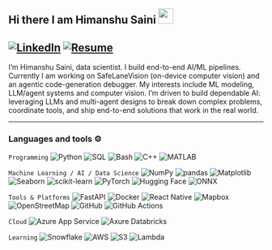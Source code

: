 ## Hi there I am Himanshu Saini <img src="https://raw.githubusercontent.com/MartinHeinz/MartinHeinz/master/wave.gif" width="30px">

[![LinkedIn](https://img.shields.io/badge/linkedin-%230077B5.svg?style=for-the-badge&logo=linkedin&logoColor=white)](https://www.linkedin.com/in/sainihimanshu/) [![Resume](https://img.shields.io/badge/Resume-Download-2ea44f?logo=adobeacrobatreader&logoColor=fff)](https://github.com/himanshusaini11/himanshusaini11/blob/main/HSaini_DS.pdf)
---

I’m Himanshu Saini, data scientist. I build end-to-end AI/ML pipelines. Currently I am working on SafeLaneVision (on-device computer vision) and an agentic code-generation debugger. My interests include ML modeling, LLM/agent systems and computer vision. I’m driven to build dependable AI: leveraging LLMs and multi-agent designs to break down complex problems, coordinate tools, and ship end-to-end solutions that work in the real world.

---

### Languages and tools ⚙️
<!-- For more icons please follow  https://github.com/MikeCodesDotNET/ColoredBadges -->
```Programming```
![Python](https://img.shields.io/badge/Python-3776AB?logo=python&logoColor=fff) ![SQL](https://img.shields.io/badge/SQL-336791?logoColor=fff) ![Bash](https://img.shields.io/badge/Bash-121011?logo=gnubash&logoColor=fff) ![C++](https://img.shields.io/badge/C++-00599C?logo=c%2B%2B&logoColor=fff) ![MATLAB](https://img.shields.io/badge/MATLAB-0076A8?logo=mathworks&logoColor=fff)

```Machine Learning / AI / Data Science```
![NumPy](https://img.shields.io/badge/NumPy-013243?logo=numpy&logoColor=fff) ![pandas](https://img.shields.io/badge/pandas-150458?logo=pandas&logoColor=fff)
![Matplotlib](https://img.shields.io/badge/Matplotlib-11557c?logo=matplotlib&logoColor=fff) ![Seaborn](https://img.shields.io/badge/Seaborn-4C8CBF?logo=seaborn&logoColor=fff) ![scikit-learn](https://img.shields.io/badge/scikit--learn-F7931E?logo=scikitlearn&logoColor=fff) ![PyTorch](https://img.shields.io/badge/PyTorch-EE4C2C?logo=pytorch&logoColor=fff) ![Hugging Face](https://img.shields.io/badge/Hugging%20Face-FFD21E?logo=huggingface&logoColor=000) ![ONNX](https://img.shields.io/badge/ONNX-005CED?logo=onnx&logoColor=fff)

```Tools & Platforms```
![FastAPI](https://img.shields.io/badge/FastAPI-009688?logo=fastapi&logoColor=fff) ![Docker](https://img.shields.io/badge/Docker-2496ED?logo=docker&logoColor=fff) ![React Native](https://img.shields.io/badge/React%20Native-61DAFB?logo=react&logoColor=000) ![Mapbox](https://img.shields.io/badge/Mapbox-000000?logo=mapbox&logoColor=fff) ![OpenStreetMap](https://img.shields.io/badge/OpenStreetMap-7EBC6F?logo=openstreetmap&logoColor=fff) ![GitHub](https://img.shields.io/badge/GitHub-181717?logo=github&logoColor=fff) ![GitHub Actions](https://img.shields.io/badge/GitHub%20Actions-2088FF?logo=githubactions&logoColor=fff)
<!-- ![Redis](https://img.shields.io/badge/Redis-DC382D?logo=redis&logoColor=fff) -->

```Cloud```
![Azure App Service](https://img.shields.io/badge/Azure-0078D4?logo=microsoftazure&logoColor=fff) ![Axure Databricks](https://img.shields.io/badge/Databricks-FF3621?logo=databricks&logoColor=fff)

```Learning```
![Snowflake](https://img.shields.io/badge/Snowflake-29B5E8?logo=snowflake&logoColor=fff) ![AWS](https://img.shields.io/badge/AWS-232F3E?logo=amazonaws&logoColor=fff) ![S3](https://img.shields.io/badge/Amazon%20S3-569A31?logo=amazons3&logoColor=fff) ![Lambda](https://img.shields.io/badge/AWS%20Lambda-FF9900?logo=awslambda&logoColor=fff)

<!--
**himanshusaini11/himanshusaini11** is a ✨ _special_ ✨ repository because its `README.md` (this file) appears on your GitHub profile.

Here are some ideas to get you started:

- 🔭 I’m currently working on ...
- 🌱 I’m currently learning ...
- 👯 I’m looking to collaborate on ...
- 🤔 I’m looking for help with ...
- 💬 Ask me about ...
- 📫 How to reach me: ...
- 😄 Pronouns: ...
- ⚡ Fun fact: ...
-->
